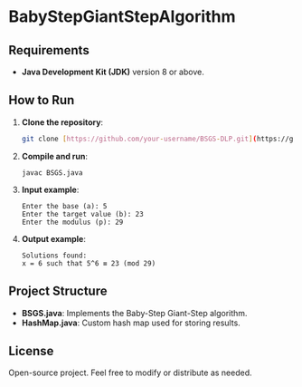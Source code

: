 # BabyStepGiantStepAlgorithm
## Requirements

- **Java Development Kit (JDK)** version 8 or above.

## How to Run

1. **Clone the repository**:
    ```bash
    git clone [https://github.com/your-username/BSGS-DLP.git](https://github.com/chamroeunvireakpanha/BabyStepGiantStepAlg)
    ```

2. **Compile and run**:
    ```
    javac BSGS.java
    ```

3. **Input example**:
    ```
    Enter the base (a): 5
    Enter the target value (b): 23
    Enter the modulus (p): 29
    ```

4. **Output example**:
    ```
    Solutions found:
    x = 6 such that 5^6 ≡ 23 (mod 29)
    ```

## Project Structure

- **BSGS.java**: Implements the Baby-Step Giant-Step algorithm.
- **HashMap.java**: Custom hash map used for storing results.

## License
Open-source project. Feel free to modify or distribute as needed.
